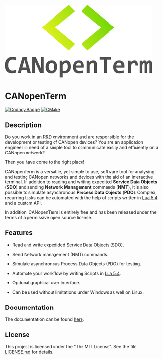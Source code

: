 [![CANopenTerm](https://raw.githubusercontent.com/CANopenTerm/CANopenTerm/main/media/logo.svg)](https://raw.githubusercontent.com/CANopenTerm/CANopenTerm/main/media/logo.svg?raw=true "CANopenTerm")

# CANopenTerm

[![Codacy Badge](https://app.codacy.com/project/badge/Grade/d0b16a90be6d4a59beafcabd727b2a2f)](https://www.codacy.com/gh/CANopenTerm/CANopenTerm/dashboard?utm_source=github.com&amp;utm_medium=referral&amp;utm_content=CANopenTerm/CANopenTerm&amp;utm_campaign=Badge_Grade)
[![CMake](https://github.com/CANopenTerm/CANopenTerm/actions/workflows/cmake.yml/badge.svg)](https://github.com/mupfdev/CANopenTerm/actions/workflows/cmake.yml)

## Description

Do you work in an R&D environment and are responsible for the
development or testing of CANopen devices? You are an application
engineer in need of a simple tool to communicate easily and efficiently
on a CANopen network?

Then you have come to the right place!

CANopenTerm is a versatile, yet simple to use, software tool for
analysing and testing CANopen networks and devices with the aid of an
interactive terminal.  In addition to reading and writing expedited
**Service Data Objects** (**SDO**) and sending **Network Management**
commands (**NMT**), it is also possible to simulate asynchronous
**Process Data Objects** (**PDO**).  Complex, recurring tasks can be
automated with the help of scripts written in [Lua
5.4](https://www.lua.org/manual/5.4/) and a custom API.

In addition, CANopenTerm is entirely free and has been released under
the terms of a permissive open source license.

## Features

- Read and write expedided Service Data Objects (SDO).

- Send Network management (NMT) commands.

- Simulate asynchronous Process Data Objects (PDO) for testing.

- Automate your workflow by writing Scripts in [Lua
  5.4](https://www.lua.org/manual/5.4/).

- Optional graphical user interface.

- Can be used without limitations under Windows as well on Linux.

## Documentation

The documentation can be found [here](https://canopenterm.de).

## License

This project is licensed under the "The MIT License".  See the file
[LICENSE.md](LICENSE.md) for details.
